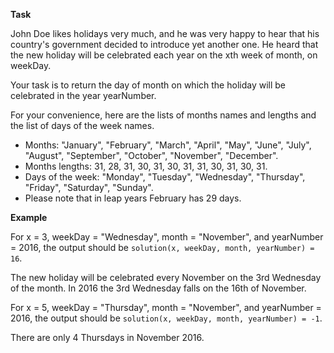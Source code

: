 **Task**

John Doe likes holidays very much, and he was very happy to hear that his country's government decided to introduce yet another one. He heard that the new holiday will be celebrated each year on the xth week of month, on weekDay.

Your task is to return the day of month on which the holiday will be celebrated in the year yearNumber.

For your convenience, here are the lists of months names and lengths and the list of days of the week names.

- Months: "January", "February", "March", "April", "May", "June", "July", "August", "September", "October", "November", "December".
- Months lengths: 31, 28, 31, 30, 31, 30, 31, 31, 30, 31, 30, 31.
- Days of the week: "Monday", "Tuesday", "Wednesday", "Thursday", "Friday", "Saturday", "Sunday".
- Please note that in leap years February has 29 days.

**Example**

For x = 3, weekDay = "Wednesday", month = "November", and yearNumber = 2016, the output should be `solution(x, weekDay, month, yearNumber) = 16`.

The new holiday will be celebrated every November on the 3rd Wednesday of the month. In 2016 the 3rd Wednesday falls on the 16th of November.

For x = 5, weekDay = "Thursday", month = "November", and yearNumber = 2016, the output should be `solution(x, weekDay, month, yearNumber) = -1`.

There are only 4 Thursdays in November 2016.